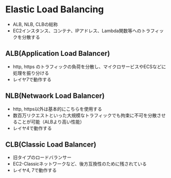 # Elastic Load Balancing

* ALB, NLB, CLBの総称
* EC2インスタンス、コンテナ、IPアドレス、Lambda関数等へのトラフィックを分散する

## ALB(Application Load Balancer)

* http, https のトラフィックの負荷を分散し、マイクロサービスやECSなどに処理を振り分ける
* レイヤ7で動作する

## NLB(Netwaork Load Balancer)

* http, https以外は基本的にこちらを使用する
* 数百万リクエストといった大規模なトラフィックでも拘束に不可を分散させることが可能（ALBより高い性能）
* レイヤ4で動作する

## CLB(Classic Load Balancer)

* 旧タイプのロードバランサー
* EC2-Classicネットワークなど、後方互換性のために残されている
* レイヤ4, 7で動作する